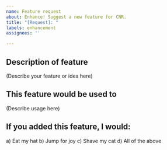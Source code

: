 ```yaml
---
name: Feature request
about: Enhance! Suggest a new feature for CNR.
title: "[Request]: "
labels: enhancement
assignees: ''

---
```


## Description of feature

(Describe your feature or idea here)

## This feature would be used to

(Describe usage here)

## If you added this feature, I would:

a) Eat my hat
b) Jump for joy
c) Shave my cat
d) All of the above
